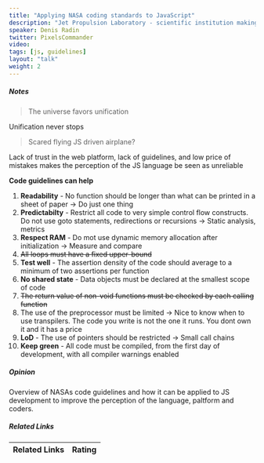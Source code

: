 ```yaml
---
title: "Applying NASA coding standards to JavaScript"
description: "Jet Propulsion Laboratory - scientific institution making research and development for NASA. Their portfolio includes such famous missions as Curiosity Mars rover and Voyager probe which left solar system after 25 years of flight and still providing scientific information. High level of automation and long duration of missions led to superior demands to software quality. As a result of JPL amazing experience a set of code guidelines was developed and published recently. Since demands to web-driven software constantly increase and more critical tasks are entrusted to JavaScript, lets apply NASA coding guidelines to JavaScript / HTML applications for higher performance, reliability and the better world."
speaker: Denis Radin
twitter: PixelsCommander
video:
tags: [js, guidelines]
layout: "talk"
weight: 2
---
```


<article id="1">

##### Notes

> The universe favors unification  

Unification never stops

> Scared flying JS driven airplane?  

Lack of trust in the web platform, lack of guidelines, and low price of mistakes makes the perception of the JS language be seen as unreliable

**Code guidelines can help**
1. **Readability** - No function should be longer than what can be printed in a sheet of paper -> Do just one thing
2. **Predictabilty** - Restrict all code to very simple control flow constructs. Do not use goto statements, redirections or recursions -> Static analysis, metrics
3. **Respect RAM** - Do mot use dynamic memory allocation after initialization -> Measure and compare
4. ~~All loops must have a fixed upper-bound~~
5. **Test well** - The assertion density of the code should average to a minimum of two assertions per function
6. **No shared state** - Data objects must be declared at the smallest scope of code
7. ~~The return value of non-void functions must be checked by each calling function~~
8. The use of the preprocessor must be limited -> Nice to know when to use transpilers. The code you write is not the one it runs. You dont own it and it has a price
9. **LoD** - The use of pointers should be restricted -> Small call chains
10. **Keep green** - All code must be compiled, from the first day of development, with all compiler warnings enabled

</article>

<article id="2">

##### Opinion

Overview of NASAs code guidelines and how it can be applied to JS development to improve the perception of the language, paltform and coders.

</article>

<article id="3">

##### Related Links

Related Links | Rating
--- | ---

</article>